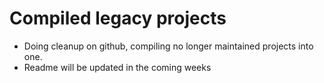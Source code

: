 # Compiled legacy projects

* Doing cleanup on github, compiling no longer maintained projects into one.
* Readme will be updated in the coming weeks
